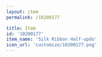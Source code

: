 ```yaml
---
layout: item
permalink: /10200177

title: Item
id: '10200177'
item_name: 'Silk Ribbon Half-updo'
icon_url: 'customize/10200177.png'
---
```

